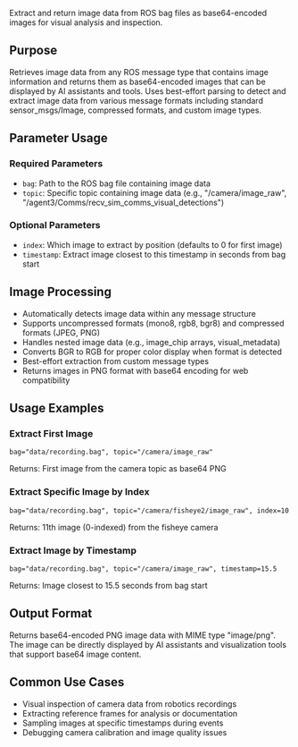 Extract and return image data from ROS bag files as base64-encoded images for visual analysis and inspection.

## Purpose
Retrieves image data from any ROS message type that contains image information and returns them as base64-encoded images that can be displayed by AI assistants and tools. Uses best-effort parsing to detect and extract image data from various message formats including standard sensor_msgs/Image, compressed formats, and custom image types.

## Parameter Usage

### Required Parameters
- `bag`: Path to the ROS bag file containing image data
- `topic`: Specific topic containing image data (e.g., "/camera/image_raw", "/agent3/Comms/recv_sim_comms_visual_detections")

### Optional Parameters  
- `index`: Which image to extract by position (defaults to 0 for first image)
- `timestamp`: Extract image closest to this timestamp in seconds from bag start

## Image Processing
- Automatically detects image data within any message structure
- Supports uncompressed formats (mono8, rgb8, bgr8) and compressed formats (JPEG, PNG)
- Handles nested image data (e.g., image_chip arrays, visual_metadata)
- Converts BGR to RGB for proper color display when format is detected
- Best-effort extraction from custom message types
- Returns images in PNG format with base64 encoding for web compatibility

## Usage Examples

### Extract First Image
```
bag="data/recording.bag", topic="/camera/image_raw"
```
Returns: First image from the camera topic as base64 PNG

### Extract Specific Image by Index
```
bag="data/recording.bag", topic="/camera/fisheye2/image_raw", index=10
```
Returns: 11th image (0-indexed) from the fisheye camera

### Extract Image by Timestamp
```
bag="data/recording.bag", topic="/camera/image_raw", timestamp=15.5
```
Returns: Image closest to 15.5 seconds from bag start

## Output Format
Returns base64-encoded PNG image data with MIME type "image/png". The image can be directly displayed by AI assistants and visualization tools that support base64 image content.

## Common Use Cases
- Visual inspection of camera data from robotics recordings
- Extracting reference frames for analysis or documentation
- Sampling images at specific timestamps during events
- Debugging camera calibration and image quality issues